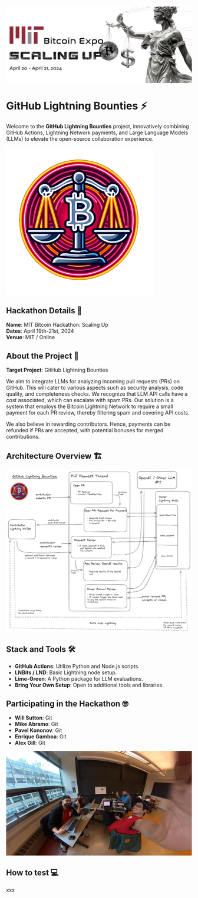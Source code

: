  ![alt text](https://github.com/MIT-Bitcoin-2024/lightning-bounty/blob/main/assets/img/banner.png?raw=true)

GitHub Lightning Bounties ⚡️
============================

Welcome to the **GitHub Lightning Bounties** project, innovatively combining GitHub Actions, Lightning Network payments, and Large Language Models (LLMs) to elevate the open-source collaboration experience.

 ![alt text](https://github.com/MIT-Bitcoin-2024/lightning-bounty/blob/main/assets/img/projectLogo3.png?raw=true)

Hackathon Details 🚀
--------------------

**Name**: MIT Bitcoin Hackathon: Scaling Up  
**Dates**: April 19th-21st, 2024  
**Venue**: MIT / Online  

About the Project 📝
--------------------

**Target Project**: GitHub Lightning Bounties

We aim to integrate LLMs for analyzing incoming pull requests (PRs) on GitHub. This will cater to various aspects such as security analysis, code quality, and completeness checks. We recognize that LLM API calls have a cost associated, which can escalate with spam PRs. Our solution is a system that employs the Bitcoin Lightning Network to require a small payment for each PR review, thereby filtering spam and covering API costs.

We also believe in rewarding contributors. Hence, payments can be refunded if PRs are accepted, with potential bonuses for merged contributions.

Architecture Overview 🏗️
-------------------------

 ![alt text](https://github.com/MIT-Bitcoin-2024/lightning-bounty/blob/main/assets/img/gh-bounty-1.png?raw=true)

Stack and Tools 🛠️
-------------------

*   **GitHub Actions**: Utilize Python and Node.js scripts.
*   **LNBits / LND**: Basic Lightning node setup.
*   **Lime-Green**: A Python package for LLM evaluations.
*   **Bring Your Own Setup**: Open to additional tools and libraries.

Participating in the Hackathon 🤓
---------------------------------

*   **Will Sutton**: Git
*   **Mike Abramo**: Git
*   **Pavel Kononov**: Git
*   **Enrique Gamboa**: Git
*   **Alex Gill**: Git

 ![alt text](https://github.com/MIT-Bitcoin-2024/lightning-bounty/blob/main/assets/img/team_picture.jpg?raw=true)

How to test 💻
-----------------

xxx